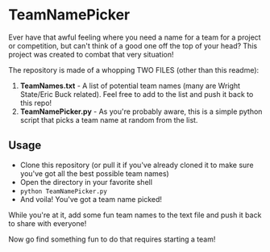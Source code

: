 # TeamNamePicker

Ever have that awful feeling where you need a name for a team for a project or competition, but can't think of a good one off the top of your head?  This project was created to combat that very situation!

The repository is made of a whopping TWO FILES (other than this readme):
1. **TeamNames.txt** - A list of potential team names (many are Wright State/Eric Buck related).  Feel free to add to the list and push it back to this repo!
2. **TeamNamePicker.py** - As you're probably aware, this is a simple python script that picks a team name at random from the list.

## Usage
* Clone this repository (or pull it if you've already cloned it to make sure you've got all the best possible team names)
* Open the directory in your favorite shell
* ```python TeamNamePicker.py```
* And voila!  You've got a team name picked!

While you're at it, add some fun team names to the text file and push it back to share with everyone!

Now go find something fun to do that requires starting a team!
